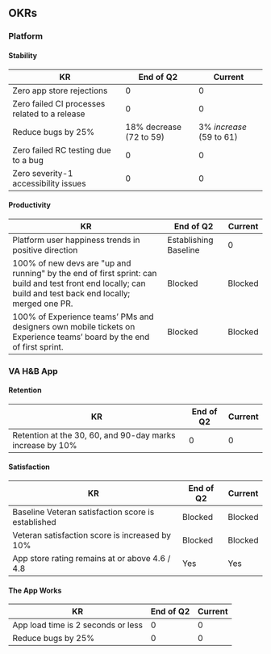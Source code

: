 ## OKRs
### Platform
#### Stability
| KR | End of Q2 | Current | 
|-------- | ----------- | ----------- | 
|Zero app store rejections | 0 | 0 |
|Zero failed CI processes related to a release | 0 | 0 |
|Reduce bugs by 25% | 18% decrease (72 to 59) | 3% *increase* (59 to 61) |
|Zero failed RC testing due to a bug | 0 | 0 |
|Zero severity-1 accessibility issues | 0 | 0 |

#### Productivity
| KR | End of Q2 | Current | 
|-------- | ----------- | ----------- | 
|Platform user happiness trends in positive direction | Establishing Baseline | 0 |
|100% of new devs are "up and running" by the end of first sprint: can build and test front end locally; can build and test back end locally; merged one PR. | Blocked | Blocked |
|100% of Experience teams’ PMs and designers own mobile tickets on Experience teams’ board by the end of first sprint. | Blocked | Blocked |


### VA H&B App
#### Retention
| KR | End of Q2 | Current | 
|-------- | ----------- | ----------- | 
|Retention at the 30, 60, and 90-day marks increase by 10% | 0 | 0 |

#### Satisfaction
| KR | End of Q2 | Current | 
|-------- | ----------- | ----------- | 
|Baseline Veteran satisfaction score is established | Blocked | Blocked |
|Veteran satisfaction score is increased by 10% | Blocked | Blocked |
|App store rating remains at or above 4.6 / 4.8 | Yes | Yes |

#### The App Works
| KR | End of Q2 | Current | 
|-------- | ----------- | ----------- | 
|App load time is 2 seconds or less | 0 | 0 |
|Reduce bugs by 25% | 0 | 0 |

